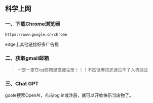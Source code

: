 ## 科学上网

### 一、下载Chrome浏览器

`https://www.google.cn/chrome`

edge上其他链接好多广告捏

### 二、获取gmail邮箱

> 一定一定在qq邮箱里直接注册！！！不然很麻烦还通过不了人机验证

### 三、Chat GPT

goole搜索OpenAI，点击log in或注册，就可以开始快乐当废物了。

